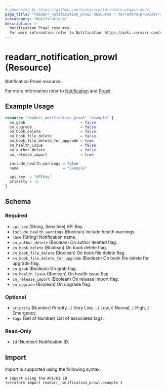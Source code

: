 ```yaml
---
# generated by https://github.com/hashicorp/terraform-plugin-docs
page_title: "readarr_notification_prowl Resource - terraform-provider-readarr"
subcategory: "Notifications"
description: |-
  Notification Prowl resource.
  For more information refer to Notification https://wiki.servarr.com/readarr/settings#connect and Prowl https://wiki.servarr.com/readarr/supported#prowl.
---
```


# readarr_notification_prowl (Resource)

<!-- subcategory:Notifications -->Notification Prowl resource.
For more information refer to [Notification](https://wiki.servarr.com/readarr/settings#connect) and [Prowl](https://wiki.servarr.com/readarr/supported#prowl).

## Example Usage

```terraform
resource "readarr_notification_prowl" "example" {
  on_grab                         = false
  on_upgrade                      = false
  on_book_delete                  = false
  on_book_file_delete             = false
  on_book_file_delete_for_upgrade = true
  on_health_issue                 = false
  on_author_delete                = false
  on_release_import               = true

  include_health_warnings = false
  name                    = "Example"

  api_key  = "APIKey"
  priority = -2
}
```

<!-- schema generated by tfplugindocs -->
## Schema

### Required

- `api_key` (String, Sensitive) API Key.
- `include_health_warnings` (Boolean) Include health warnings.
- `name` (String) Notification name.
- `on_author_delete` (Boolean) On author deleted flag.
- `on_book_delete` (Boolean) On book delete flag.
- `on_book_file_delete` (Boolean) On book file delete flag.
- `on_book_file_delete_for_upgrade` (Boolean) On book file delete for upgrade flag.
- `on_grab` (Boolean) On grab flag.
- `on_health_issue` (Boolean) On health issue flag.
- `on_release_import` (Boolean) On release import flag.
- `on_upgrade` (Boolean) On upgrade flag.

### Optional

- `priority` (Number) Priority.`-2` Very Low, `-1` Low, `0` Normal, `1` High, `2` Emergency.
- `tags` (Set of Number) List of associated tags.

### Read-Only

- `id` (Number) Notification ID.

## Import

Import is supported using the following syntax:

```shell
# import using the API/UI ID
terraform import readarr_notification_prowl.example 1
```
